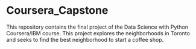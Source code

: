# Coursera_Capstone
This repository contains the final project of the Data Science with Python Coursera/IBM course.
This project explores the neighborhoods in Toronto and seeks to find the best neighborhood to start a coffee shop.
